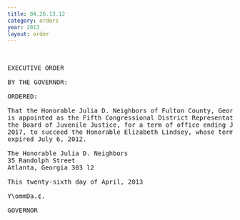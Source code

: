```yaml
---
title: 04.26.13.12
category: orders
year: 2013
layout: order
---
```


<pre> 

EXECUTIVE ORDER

BY THE GOVERNOR:

ORDERED:

That the Honorable Julia D. Neighbors of Fulton County, Georgia,
is appointed as the Fifth Congressional District Representative on
the Board of Juvenile Justice, for a term of office ending July 6,
2017, to succeed the Honorable Elizabeth Lindsey, whose term
expired July 6, 2012.

The Honorable Julia D. Neighbors
35 Randolph Street
Atlanta, Georgia 303 l2

This twenty-sixth day of April, 2013

Y\ommDa.¢.

GOVERNOR

</pre>
